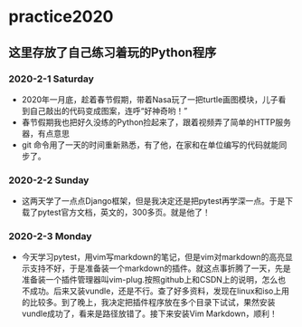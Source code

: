 # practice2020
## 这里存放了自己练习着玩的Python程序
### 2020-2-1 Saturday
* 2020年一月底，趁着春节假期，带着Nasa玩了一把turtle画图模块，儿子看到自己敲出的代码变成图案，连呼“好神奇哟！”
* 春节假期我也把好久没练的Python捡起来了，跟着视频弄了简单的HTTP服务器，有点意思
* git 命令用了一天的时间重新熟悉，有了他，在家和在单位编写的代码就能同步了。

### 2020-2-2 Sunday
* 这两天学了一点点Django框架，但是我决定还是把pytest再学深一点。于是下载了pytest官方文档，英文的，300多页。就是他了！

### 2020-2-3 Monday
* 今天学习pytest，用vim写markdown的笔记，但是vim对markdown的高亮显示支持不好，于是准备装一个markdown的插件。就这点事折腾了一天，先是准备装一个插件管理器叫vim-plug.按照github上和CSDN上的说明，怎么也不成功。后来又装vundle，还是不行。查了好多资料，发现在linux和iso上用的比较多。到了晚上，我决定把插件程序放在多个目录下试试，果然安装vundle成功了，看来是路径放错了。接下来安装Vim Markdown，顺利！
